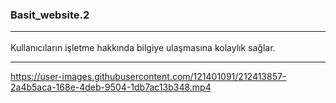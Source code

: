 ### Basit_website.2 <hr>


Kullanıcıların işletme hakkında bilgiye ulaşmasına kolaylık sağlar.<hr>




https://user-images.githubusercontent.com/121401091/212413857-2a4b5aca-168e-4deb-9504-1db7ac13b348.mp4

